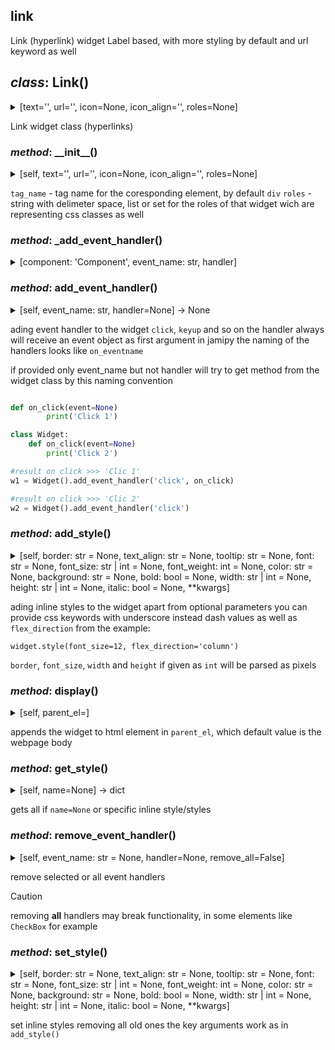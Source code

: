 ## link

Link (hyperlink) widget
Label based, with more styling by default and url keyword as well

## *class*:  Link()

<details><summary>[text='', url='', icon=None, icon_align='', roles=None]</summary>


  ```python
class Link(Label):
    _el:Element = make_el_template({
'tag_name':'a',
'roles':'label link',
'children':[{
'tag_name':'i',
'roles':'icon label-icon link-icon',
},
{
'tag_name':  'span',
'roles':'text label-text link-text',
},
]})
    def __init__(self, text = '', url='', icon = None, icon_align = IconAlign.NONE, roles = None):
        super().__init__(text, icon, icon_align, roles)
        self._el.href = url
```


</details>


Link widget class (hyperlinks)


### *method*:  \_\_init\_\_()

<details><summary>[self, text='', url='', icon=None, icon_align='', roles=None]</summary>


  ```python
    def __init__(self, text = '', url='', icon = None, icon_align = IconAlign.NONE, roles = None):
        super().__init__(text, icon, icon_align, roles)
        self._el.href = url
```


</details>


`tag_name` - tag name for the coresponding element, by default `div`
`roles` - string with delimeter space, list or set for the roles
of that widget wich are representing css classes as well


### *method*:  \_add\_event\_handler()

<details><summary>[component: 'Component', event_name: str, handler]</summary>


  ```python
def add_event_handler_py(component:'Component', event_name:str, handler):
    component._el.addEventListener(event_name, create_proxy(handler))
```


</details>





### *method*:  add\_event\_handler()

<details><summary>[self, event_name: str, handler=None] ->  None</summary>


  ```python
    def add_event_handler(self, event_name:str, handler=None)->None:
        handler = handler if handler else getattr(self, f'on_{event_name}', None)
        if handler:
            self._add_event_handler(event_name, handler)
        return self
```


</details>


ading event handler to the widget `click`, `keyup` and so on
the handler always will receive an event object as first argument
in jamipy the naming of the handlers looks like `on_eventname`

if provided only event_name but not handler will try
to get method from the widget class by this naming convention

```python

def on_click(event=None)
        print('Click 1')

class Widget:
    def on_click(event=None)
        print('Click 2')

#result on click >>> 'Clic 1'
w1 = Widget().add_event_handler('click', on_click)

#result on click >>> 'Clic 2'
w2 = Widget().add_event_handler('click')

```


### *method*:  add\_style()

<details><summary>[self, border: str = None, text_align: str = None, tooltip: str = None, font: str = None, font_size: str | int = None, font_weight: int = None, color: str = None, background: str = None, bold: bool = None, width: str | int = None, height: str | int = None, italic: bool = None, **kwargs]</summary>


  ```python
    def add_style(self, border:str=None, text_align:str=None,
              tooltip:str=None, font:str=None, font_size:str|int=None,
              font_weight:int=None, color:str=None, background:str=None,
              bold:bool=None, width:str|int=None, height:str|int=None,
              italic:bool=None, **kwargs):
        style = self._el.style
        css:dict = {
            'font-weight': font_weight if bold == None else f"{'bold' if bold == True else 'unset'}",
            'color': color,
            'width': width if isinstance(width, str) else f'{width}px',
            'height': height if isinstance(height, str) else f'{height}px',
            'font_family':font,
            'font-size':f'{font_size}px' if isinstance(font_size, int) else font_size,
            'title':tooltip,
            'background-color':background,
            'font-style':italic,
            'text-align':text_align,
            'border' : f'{border}px solid' if isinstance(border, int) else border
        }
        for k,v in kwargs.items():
            css[k.replace('_', '-')] = v
        reset = kwargs.get('_reset', None)
        css_text:str = ';'.join([f'{k}:{v}' for k,v in css.items() if v!=None])
        if not reset:
            style.cssText += css_text
        else:
            style.cssText = css_text
        return self
```


</details>


ading inline styles to the widget
apart from optional parameters you can provide css keywords
with underscore instead dash values as well as `flex_direction`
from the example:

`widget.style(font_size=12, flex_direction='column')`

`border`, `font_size`, `width` and `height` if given as `int`
will be parsed as pixels


### *method*:  display()

<details><summary>[self, parent_el=<MagicMock name='mock.document.body' id='4386701728'>]</summary>


  ```python
    def display(self, parent_el=document.body):
        parent_el.append(self._el)
        return self
```


</details>


appends the widget to html element in `parent_el`,
which default value is the webpage body


### *method*:  get\_style()

<details><summary>[self, name=None] ->  dict</summary>


  ```python
    def get_style(self, name=None)->dict:
        styles:str = self.el.style.cssText
        styles = styles.split(';')
        result = {}
        for style in styles:
            style = style.split(':')
            result[style[0]] = style[1]
        return result if name == None else result.get(name, {})
```


</details>


gets all if `name=None` or specific inline style/styles


### *method*:  remove\_event\_handler()

<details><summary>[self, event_name: str = None, handler=None, remove_all=False]</summary>


  ```python
    def remove_event_handler(self, event_name:str=None,
                             handler=None, remove_all=False):
        el = self._el
        if event_name and handler:
            if INTERPRETOR == 'py':
                handler = create_proxy(handler)
            el.removeEventListener(event_name, handler)
        elif remove_all:
            new_el = el.cloneNode(True)
            el.replaceWith(new_el)
```


</details>


remove selected or all event handlers
> [!CAUTION]
removing **all** handlers may break functionality,
in some elements like `CheckBox` for example


### *method*:  set\_style()

<details><summary>[self, border: str = None, text_align: str = None, tooltip: str = None, font: str = None, font_size: str | int = None, font_weight: int = None, color: str = None, background: str = None, bold: bool = None, width: str | int = None, height: str | int = None, italic: bool = None, **kwargs]</summary>


  ```python
    def set_style(self, border:str=None, text_align:str=None,
              tooltip:str=None, font:str=None, font_size:str|int=None,
              font_weight:int=None, color:str=None, background:str=None,
              bold:bool=None, width:str|int=None, height:str|int=None,
              italic:bool=None, **kwargs):
        self.add_style(border=border, text_align=text_align,
              tooltip=tooltip, font=font, font_size=font_size,
              font_weight=font_weight, color=color, background=background,
              bold=bold, width=width, height=height, italic=italic, _reset=True, **kwargs)
```


</details>


set inline styles removing all old ones
the key arguments work as in `add_style() `






